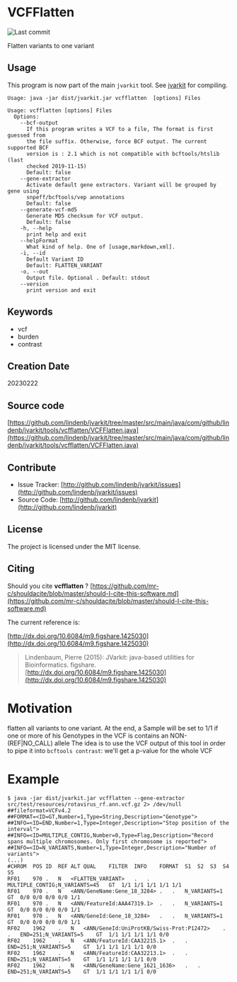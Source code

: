 # VCFFlatten

![Last commit](https://img.shields.io/github/last-commit/lindenb/jvarkit.png)

Flatten variants to one variant


## Usage


This program is now part of the main `jvarkit` tool. See [jvarkit](JvarkitCentral.md) for compiling.


```
Usage: java -jar dist/jvarkit.jar vcfflatten  [options] Files

Usage: vcfflatten [options] Files
  Options:
    --bcf-output
      If this program writes a VCF to a file, The format is first guessed from 
      the file suffix. Otherwise, force BCF output. The current supported BCF 
      version is : 2.1 which is not compatible with bcftools/htslib (last 
      checked 2019-11-15)
      Default: false
    --gene-extractor
      Activate default gene extractors. Variant will be grouped by gene using 
      snpeff/bcftools/vep annotations
      Default: false
    --generate-vcf-md5
      Generate MD5 checksum for VCF output.
      Default: false
    -h, --help
      print help and exit
    --helpFormat
      What kind of help. One of [usage,markdown,xml].
    -i, --id
      Default Variant ID
      Default: FLATTEN_VARIANT
    -o, --out
      Output file. Optional . Default: stdout
    --version
      print version and exit

```


## Keywords

 * vcf
 * burden
 * contrast



## Creation Date

20230222

## Source code 

[https://github.com/lindenb/jvarkit/tree/master/src/main/java/com/github/lindenb/jvarkit/tools/vcfflatten/VCFFlatten.java](https://github.com/lindenb/jvarkit/tree/master/src/main/java/com/github/lindenb/jvarkit/tools/vcfflatten/VCFFlatten.java)


## Contribute

- Issue Tracker: [http://github.com/lindenb/jvarkit/issues](http://github.com/lindenb/jvarkit/issues)
- Source Code: [http://github.com/lindenb/jvarkit](http://github.com/lindenb/jvarkit)

## License

The project is licensed under the MIT license.

## Citing

Should you cite **vcfflatten** ? [https://github.com/mr-c/shouldacite/blob/master/should-I-cite-this-software.md](https://github.com/mr-c/shouldacite/blob/master/should-I-cite-this-software.md)

The current reference is:

[http://dx.doi.org/10.6084/m9.figshare.1425030](http://dx.doi.org/10.6084/m9.figshare.1425030)

> Lindenbaum, Pierre (2015): JVarkit: java-based utilities for Bioinformatics. figshare.
> [http://dx.doi.org/10.6084/m9.figshare.1425030](http://dx.doi.org/10.6084/m9.figshare.1425030)


# Motivation

flatten all variants to one variant. At the end, a Sample will be set to 1/1 if one or more of his Genotypes
in the VCF is contains an NON-(REF|NO_CALL) allele
The idea is to use the VCF output of this tool
in order to pipe it into `bcftools contrast`: we'll get a p-value for the whole VCF


# Example

```
$ java -jar dist/jvarkit.jar vcfflatten --gene-extractor src/test/resources/rotavirus_rf.ann.vcf.gz 2> /dev/null 
##fileformat=VCFv4.2
##FORMAT=<ID=GT,Number=1,Type=String,Description="Genotype">
##INFO=<ID=END,Number=1,Type=Integer,Description="Stop position of the interval">
##INFO=<ID=MULTIPLE_CONTIG,Number=0,Type=Flag,Description="Record spans multiple chromosomes. Only first chromosome is reported">
##INFO=<ID=N_VARIANTS,Number=1,Type=Integer,Description="Number of variants">
(...)
#CHROM	POS	ID	REF	ALT	QUAL	FILTER	INFO	FORMAT	S1	S2	S3	S4	S5
RF01	970	.	N	<FLATTEN_VARIANT>	.	.	MULTIPLE_CONTIG;N_VARIANTS=45	GT	1/1	1/1	1/1	1/1	1/1
RF01	970	.	N	<ANN/GeneName:Gene_18_3284>	.	.	N_VARIANTS=1	GT	0/0	0/0	0/0	0/0	1/1
RF01	970	.	N	<ANN/FeatureId:AAA47319.1>	.	.	N_VARIANTS=1	GT	0/0	0/0	0/0	0/0	1/1
RF01	970	.	N	<ANN/GeneId:Gene_18_3284>	.	.	N_VARIANTS=1	GT	0/0	0/0	0/0	0/0	1/1
RF02	1962	.	N	<ANN/GeneId:UniProtKB/Swiss-Prot:P12472>	.	.	END=251;N_VARIANTS=5	GT	1/1	1/1	1/1	1/1	0/0
RF02	1962	.	N	<ANN/FeatureId:CAA32215.1>	.	.	END=251;N_VARIANTS=5	GT	1/1	1/1	1/1	1/1	0/0
RF02	1962	.	N	<ANN/FeatureId:CAA32213.1>	.	.	END=251;N_VARIANTS=5	GT	1/1	1/1	1/1	1/1	0/0
RF02	1962	.	N	<ANN/GeneName:Gene_1621_1636>	.	.	END=251;N_VARIANTS=5	GT	1/1	1/1	1/1	1/1	0/0
```


